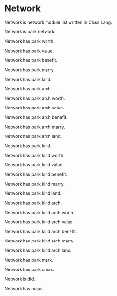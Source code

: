# Network

Network is network module list written in Class Lang.

Network is park network.

Network has park worth.

Network has park value.

Network has park benefit.

Network has park marry.

Network has park land.

Network has park arch.

Network has park arch worth.

Network has park arch value.

Network has park arch benefit.

Network has park arch marry.

Network has park arch land.

Network has park kind.

Network has park kind worth.

Network has park kind value.

Network has park kind benefit.

Network has park kind marry.

Network has park kind land.

Network has park kind arch.

Network has park kind arch worth.

Network has park kind arch value.

Network has park kind arch benefit.

Network has park kind arch marry.

Network has park kind arch land.

Network has park mark.

Network has park cross.

Network is did.

Network has major.